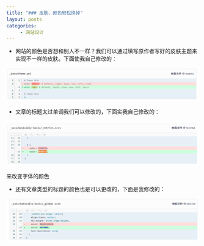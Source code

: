 ```yaml
---
title: "### 皮肤、颜色轻松换掉"
layout: posts
categories:
     - 网站设计
---
```

- 网站的颜色是否想和别人不一样？我们可以通过填写原作者写好的皮肤主题来实现不一样的皮肤。下面使我自己修改的：

![](assets/images/skin.png)

- 文章的标题太过单调我们可以修改的，下面实我自己修改的：

![](assets/images/note1.png)

来改变字体的颜色

- 还有文章类型的标题的颜色也是可以更改的，下面是我修改的：

![](assets/images/note2.png)


